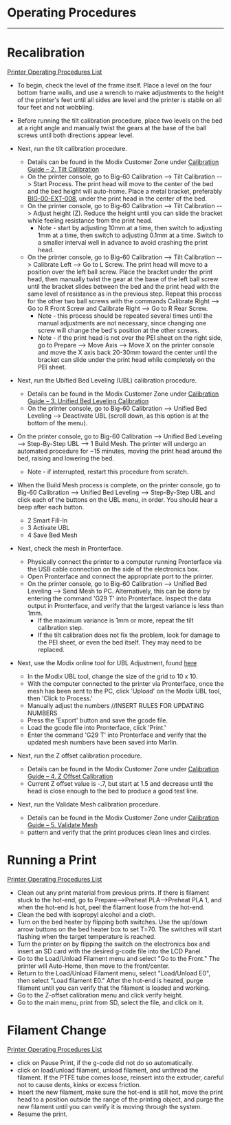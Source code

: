 # Operating Procedures

------------

# Recalibration
[Printer Operating Procedures List](README.md#operating-procedures)
* To begin, check the level of the frame itself. Place a level on the four bottom frame walls, and use a wrench to make adjustments to the height of the printer's feet until all sides are level and the printer is stable on all four feet and not wobbling.
* Before running the tilt calibration procedure, place two levels on the bed at a right angle and manually twist the gears at the base of the ball screws until both directions appear level.

* Next, run the tilt calibration procedure. 
  * Details can be found in the Modix Customer Zone under [ Calibration Guide – 2. Tilt Calibration](http://www.support.modix3d.com/tilt-calibration/)
  * On the printer console, go to Big-60 Calibration --> Tilt Calibration --> Start Process. The print head will move to the center of the bed and the bed height will auto-home. Place a metal bracket, preferably [BIG-00-EXT-008](parts-lists.md#box-18---mtl1), under the print head in the center of the bed. 
  * On the printer console, go to Big-60 Calibration --> Tilt Calibration --> Adjust height (Z). Reduce the height until you can slide the bracket while feeling resistance from the print head. 
    * Note - start by adjusting 10mm at a time, then switch to adjusting 1mm at a time, then switch to adjusting 0.1mm at a time. Switch to a smaller interval well in advance to avoid crashing the print head.
  * On the printer console, go to Big-60 Calibration --> Tilt Calibration --> Calibrate Left --> Go to L Screw. The print head will move to a position over the left ball screw. Place the bracket under the print head, then manually twist the gear at the base of the left ball screw until the bracket slides between the bed and the print head with the same level of resistance as in the previous step. Repeat this process for the other two ball screws with the commands Calibrate Right --> Go to R Front Screw and Calibrate Right --> Go to R Rear Screw.
    * Note - this process should be repeated several times until the manual adjustments are not necessary, since changing one screw will change the bed's position at the other screws. 
    * Note - if the print head is not over the PEI sheet on the right side, go to Prepare --> Move Axis --> Move X on the printer console and move the X axis back 20-30mm toward the center until the bracket can slide under the print head while completely on the PEI sheet.

* Next, run the Ubified Bed Leveling (UBL) calibration procedure. 
  * Details can be found in the Modix Customer Zone under [Calibration Guide – 3. Unified Bed Leveling Calibration](http://www.support.modix3d.com/ubl/)
  * On the printer console, go to Big-60 Calibration --> Unified Bed Leveling --> Deactivate UBL (scroll down, as this option is at the bottom of the menu).
* On the printer console, go to Big-60 Calibration --> Unified Bed Leveling --> Step-By-Step UBL --> 1 Build Mesh. The printer will undergo an automated procedure for ~15 minutes, moving the print head around the bed, raising and lowering the bed.
    * Note - if interrupted, restart this procedure from scratch.
* When the Build Mesh process is complete, on the printer console, go to Big-60 Calibration --> Unified Bed Leveling --> Step-By-Step UBL and click each of the buttons on the UBL menu, in order. You should hear a beep after each button. 
    * 2 Smart Fill-In
    * 3 Activate UBL
    * 4 Save Bed Mesh
* Next, check the mesh in Pronterface.
  * Physically connect the printer to a computer running Pronterface via the USB cable connection on the side of the electronics box. 
  * Open Pronterface and connect the appropriate port to the printer.
  * On the printer console, go to Big-60 Calibration --> Unified Bed Leveling --> Send Mesh to PC. Alternatively, this can be done by entering the command 'G29 T' into Pronterface. Inspect the data output in Pronterface, and verify that the largest variance is less than 1mm. 
    * If the maximum variance is 1mm or more, repeat the tilt calibration step.
    * If the tilt calibration does not fix the problem, look for damage to the PEI sheet, or even the bed itself. They may need to be replaced.

* Next, use the Modix online tool for UBL Adjustment, found [here](http://www.support.modix3d.com/ubl-editor-119/)
  * In the Modix UBL tool, change the size of the grid to 10 x 10.
  * With the computer connected to the printer via Pronterface, once the mesh has been sent to the PC, click 'Upload' on the Modix UBL tool, then 'Click to Process.' 
  * Manually adjust the numbers //INSERT RULES FOR UPDATING NUMBERS
  * Press the 'Export' button and save the gcode file.
  * Load the gcode file into Pronterface, click 'Print.'
  * Enter the command 'G29 T' into Pronterface and verify that the updated mesh numbers have been saved into Marlin.

* Next, run the Z offset calibration procedure. 
  * Details can be found in the Modix Customer Zone under [Calibration Guide – 4. Z Offset Calibration](http://www.support.modix3d.com/z-offset-calibration/)
  * Current Z offset value is -.7, but start at 1.5 and decrease until the head is close enough to the bed to produce a good test line.

* Next, run the Validate Mesh calibration procedure.
  * Details can be found in the Modix Customer Zone under [Calibration Guide – 5. Validate Mesh](http://www.support.modix3d.com/validate-mesh/)
  * pattern and verify that the print produces clean lines and circles.

# Running a Print
[Printer Operating Procedures List](README.md#operating-procedures)
* Clean out any print material from previous prints. If there is filament stuck to the hot-end, go to Prepare-->Preheat PLA-->Preheat PLA 1, and when the hot-end is hot, peel the filament loose from the hot-end.
* Clean the bed with isopropyl alcohol and a cloth.
* Turn on the bed heater by flipping both switches. Use the up/down arrow buttons on the bed heater box to set T=70. The switches will start flashing when the target temperature is reached.
* Turn the printer on by flipping the switch on the electronics box and insert an SD card with the desired g-code file into the LCD Panel.
* Go to the Load/Unload Filament menu and select "Go to the Front." The printer will Auto-Home, then move to the front/center.
* Return to the Load/Unload Filament menu, select "Load/Unload E0", then select "Load filament E0." After the hot-end is heated, purge filament until you can verify that the filament is loaded and working.
* Go to the Z-offset calibration menu and click verify height.
* Go to the main menu, print from SD, select the file, and click on it.

# Filament Change
[Printer Operating Procedures List](README.md#operating-procedures)
* click on Pause Print, if the g-code did not do so automatically.
* click on load/unload filament, unload filament, and unthread the filament. If the PTFE tube comes loose, reinsert into the extruder, careful not to cause dents, kinks or excess friction.
* Insert the new filament, make sure the hot-end is still hot, move the print head to a position outside the range of the printing object, and purge the new filament until you can verify it is moving through the system.
* Resume the print.
